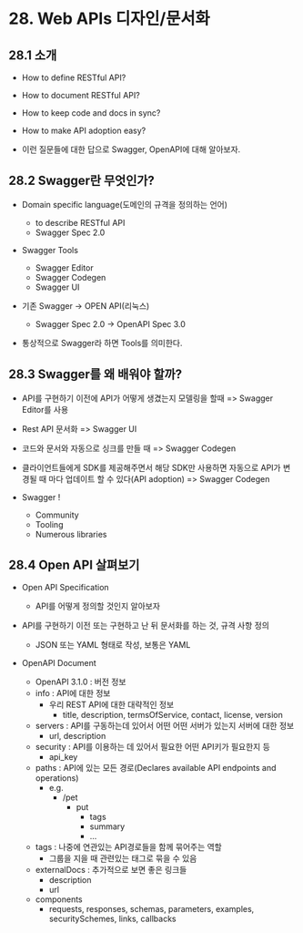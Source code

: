 # 28. Web APIs 디자인/문서화

## 28.1 소개

- How to define RESTful API?
- How to document RESTful API?
- How to keep code and docs in sync?
- How to make API adoption easy?

- 이런 질문들에 대한 답으로 Swagger, OpenAPI에 대해 알아보자.

## 28.2 Swagger란 무엇인가?

- Domain specific language(도메인의 규격을 정의하는 언어)

  - to describe RESTful API
  - Swagger Spec 2.0

- Swagger Tools

  - Swagger Editor
  - Swagger Codegen
  - Swagger UI

- 기존 Swagger -> OPEN API(리눅스)

  - Swagger Spec 2.0 -> OpenAPI Spec 3.0

- 통상적으로 Swagger라 하면 Tools를 의미한다.

## 28.3 Swagger를 왜 배워야 할까?

- API를 구현하기 이전에 API가 어떻게 생겼는지 모델링을 할때 => Swagger Editor를 사용
- Rest API 문서화 => Swagger UI
- 코드와 문서와 자동으로 싱크를 만들 때 => Swagger Codegen
- 클라이언트들에게 SDK를 제공해주면서 해당 SDK만 사용하면 자동으로 API가 변경될 때 마다 업데이트 할 수 있다(API adoption) => Swagger Codegen

- Swagger !
  - Community
  - Tooling
  - Numerous libraries

## 28.4 Open API 살펴보기

- Open API Specification

  - API를 어떻게 정의할 것인지 알아보자

- API를 구현하기 이전 또는 구현하고 난 뒤 문서화를 하는 것, 규격 사항 정의

  - JSON 또는 YAML 형태로 작성, 보통은 YAML

- OpenAPI Document
  - OpenAPI 3.1.0 : 버전 정보
  - info : API에 대한 정보
    - 우리 REST API에 대한 대략적인 정보
      - title, description, termsOfService, contact, license, version
  - servers : API를 구동하는데 있어서 어떤 어떤 서버가 있는지 서버에 대한 정보
    - url, description
  - security : API를 이용하는 데 있어서 필요한 어떤 API키가 필요한지 등
    - api_key
  - paths : API에 있는 모든 경로(Declares available API endpoints and operations)
    - e.g.
      - /pet
        - put
          - tags
          - summary
          - ...
  - tags : 나중에 연관있는 API경로들을 함께 묶어주는 역할
    - 그룹을 지을 때 관련있는 태그로 묶을 수 있음
  - externalDocs : 추가적으로 보면 좋은 링크들
    - description
    - url
  - components
    - requests, responses, schemas, parameters, examples, securitySchemes, links, callbacks
